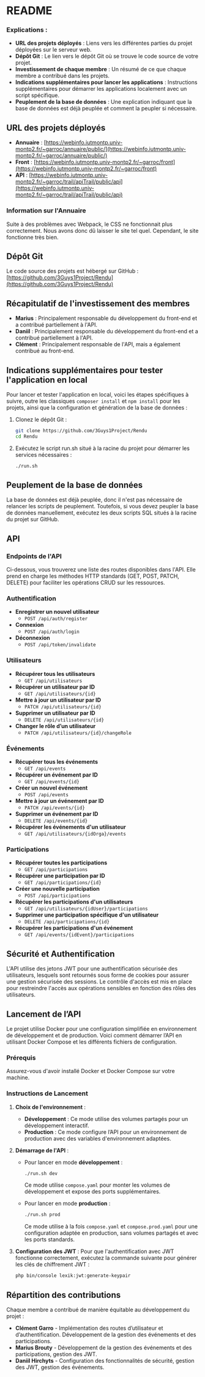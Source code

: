 # README


### Explications :
- **URL des projets déployés** : Liens vers les différentes parties du projet déployées sur le serveur web.
- **Dépôt Git** : Le lien vers le dépôt Git où se trouve le code source de votre projet.
- **Investissement de chaque membre** : Un résumé de ce que chaque membre a contribué dans les projets.
- **Indications supplémentaires pour lancer les applications** : Instructions supplémentaires pour démarrer les applications localement avec un script spécifique.
- **Peuplement de la base de données** : Une explication indiquant que la base de données est déjà peuplée et comment la peupler si nécessaire.

## URL des projets déployés

- **Annuaire** : [https://webinfo.iutmontp.univ-montp2.fr/~garroc/annuaire/public/](https://webinfo.iutmontp.univ-montp2.fr/~garroc/annuaire/public/)
- **Front** : [https://webinfo.iutmontp.univ-montp2.fr/~garroc/front](https://webinfo.iutmontp.univ-montp2.fr/~garroc/front)
- **API** : [https://webinfo.iutmontp.univ-montp2.fr/~garroc/trail/apiTrail/public/api](https://webinfo.iutmontp.univ-montp2.fr/~garroc/trail/apiTrail/public/api)

### Information sur l'Annuaire

Suite à des problèmes avec Webpack, le CSS ne fonctionnait plus correctement. Nous avons donc dû laisser le site tel quel. Cependant, le site fonctionne très bien.


## Dépôt Git

Le code source des projets est hébergé sur GitHub :  
[https://github.com/3Guys1Project/Rendu](https://github.com/3Guys1Project/Rendu)

## Récapitulatif de l'investissement des membres

- **Marius** : Principalement responsable du développement du front-end et a contribué partiellement à l'API.
- **Daniil** : Principalement responsable du développement du front-end et a contribué partiellement à l'API.
- **Clément** : Principalement responsable de l'API, mais a également contribué au front-end.

## Indications supplémentaires pour tester l'application en local

Pour lancer et tester l'application en local, voici les étapes spécifiques à suivre, outre les classiques `composer install` et `npm install` pour les projets, ainsi que la configuration et génération de la base de données :

1. Clonez le dépôt Git :
   ```bash
   git clone https://github.com/3Guys1Project/Rendu
   cd Rendu
    ```
2. Exécutez le script run.sh situé à la racine du projet pour démarrer les services nécessaires :
    ```bash
    ./run.sh
    ```
   
## Peuplement de la base de données

La base de données est déjà peuplée, donc il n'est pas nécessaire de relancer les scripts de peuplement. Toutefois, si vous devez peupler la base de données manuellement, exécutez les deux scripts SQL situés à la racine du projet sur GitHub.


## API

### Endpoints de l'API

Ci-dessous, vous trouverez une liste des routes disponibles dans l'API. Elle prend en charge les méthodes HTTP standards (GET, POST, PATCH, DELETE) pour faciliter les opérations CRUD sur les ressources.

### Authentification

- **Enregistrer un nouvel utilisateur**
    - `POST /api/auth/register`
- **Connexion**
    - `POST /api/auth/login`
- **Déconnexion**
    - `POST /api/token/invalidate`

### Utilisateurs

- **Récupérer tous les utilisateurs**
    - `GET /api/utilisateurs`
- **Récupérer un utilisateur par ID**
    - `GET /api/utilisateurs/{id}`
- **Mettre à jour un utilisateur par ID**
    - `PATCH /api/utilisateurs/{id}`
- **Supprimer un utilisateur par ID**
    - `DELETE /api/utilisateurs/{id}`
- **Changer le rôle d’un utilisateur**
    - `PATCH /api/utilisateurs/{id}/changeRole`

### Événements

- **Récupérer tous les événements**
    - `GET /api/events`
- **Récupérer un événement par ID**
    - `GET /api/events/{id}`
- **Créer un nouvel événement**
    - `POST /api/events`
- **Mettre à jour un événement par ID**
    - `PATCH /api/events/{id}`
- **Supprimer un événement par ID**
    - `DELETE /api/events/{id}`
- **Récupérer les événements d'un utilisateur**
    - `GET /api/utilisateurs/{idOrga}/events`

### Participations

- **Récupérer toutes les participations**
    - `GET /api/participations`
- **Récupérer une participation par ID**
    - `GET /api/participations/{id}`
- **Créer une nouvelle participation**
    - `POST /api/participations`
- **Récupérer les participations d'un utilisateurs**
    - `GET /api/utilisateurs/{idUser}/participations`
- **Supprimer une participation spécifique d'un utilisateur**
    - `DELETE /api/participations/{id}`
- **Récupérer les participations d'un événement**
    - `GET /api/events/{idEvent}/participations`

## Sécurité et Authentification

L'API utilise des jetons JWT pour une authentification sécurisée des utilisateurs, lesquels sont retournés sous forme de cookies pour assurer une gestion sécurisée des sessions. Le contrôle d'accès est mis en place pour restreindre l'accès aux opérations sensibles en fonction des rôles des utilisateurs.

## Lancement de l’API

Le projet utilise Docker pour une configuration simplifiée en environnement de développement et de production. Voici comment démarrer l’API en utilisant Docker Compose et les différents fichiers de configuration.

### Prérequis

Assurez-vous d'avoir installé Docker et Docker Compose sur votre machine.

### Instructions de Lancement

1. **Choix de l'environnement** :
    - **Développement** : Ce mode utilise des volumes partagés pour un développement interactif.
    - **Production** : Ce mode configure l’API pour un environnement de production avec des variables d'environnement adaptées.

2. **Démarrage de l'API** :
    - Pour lancer en mode **développement** :
      ```bash
      ./run.sh dev
      ```
      Ce mode utilise `compose.yaml` pour monter les volumes de développement et expose des ports supplémentaires.

    - Pour lancer en mode **production** :
      ```bash
      ./run.sh prod
      ```
      Ce mode utilise à la fois `compose.yaml` et `compose.prod.yaml` pour une configuration adaptée en production, sans volumes partagés et avec les ports standards.

3. **Configuration des JWT** :
   Pour que l'authentification avec JWT fonctionne correctement, exécutez la commande suivante pour générer les clés de chiffrement JWT :
   ```bash
   php bin/console lexik:jwt:generate-keypair


## Répartition des contributions

Chaque membre a contribué de manière équitable au développement du projet :

- **Clément Garro** - Implémentation des routes d’utilisateur et d’authentification. Développement de la gestion des
  événements et des participations.
- **Marius Brouty** - Développement de la gestion des événements et des participations, gestion des JWT.
- **Daniil Hirchyts** - Configuration des fonctionnalités de sécurité, gestion des JWT, gestion des événements.